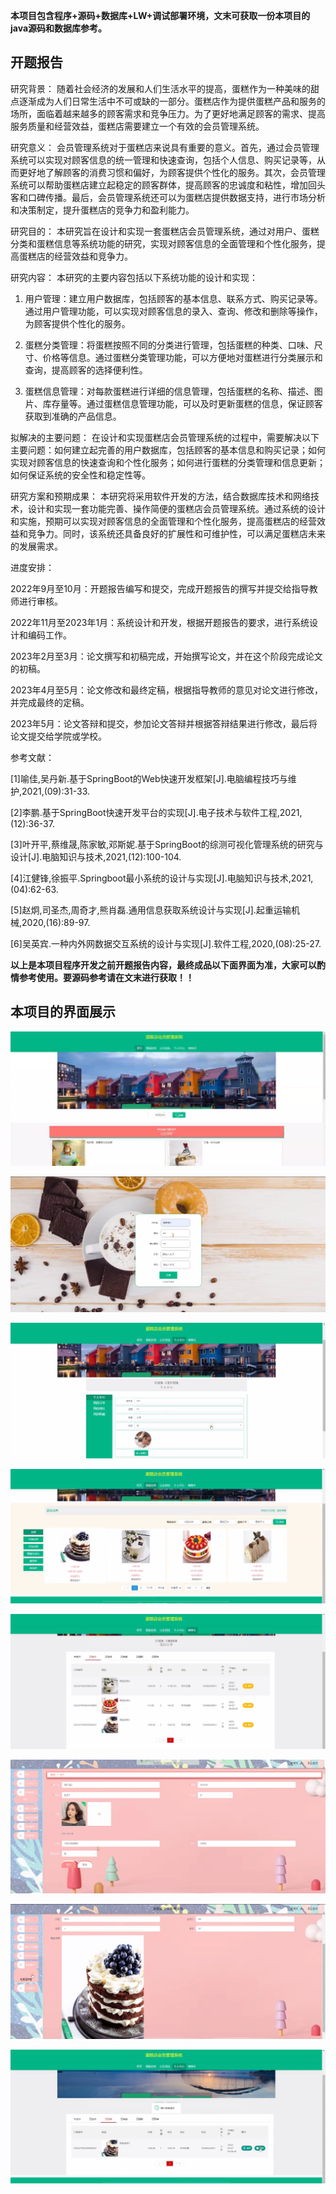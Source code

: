 ****本项目包含程序+源码+数据库+LW+调试部署环境，文末可获取一份本项目的java源码和数据库参考。****

## ******开题报告******

研究背景：
随着社会经济的发展和人们生活水平的提高，蛋糕作为一种美味的甜点逐渐成为人们日常生活中不可或缺的一部分。蛋糕店作为提供蛋糕产品和服务的场所，面临着越来越多的顾客需求和竞争压力。为了更好地满足顾客的需求、提高服务质量和经营效益，蛋糕店需要建立一个有效的会员管理系统。

研究意义：
会员管理系统对于蛋糕店来说具有重要的意义。首先，通过会员管理系统可以实现对顾客信息的统一管理和快速查询，包括个人信息、购买记录等，从而更好地了解顾客的消费习惯和偏好，为顾客提供个性化的服务。其次，会员管理系统可以帮助蛋糕店建立起稳定的顾客群体，提高顾客的忠诚度和粘性，增加回头客和口碑传播。最后，会员管理系统还可以为蛋糕店提供数据支持，进行市场分析和决策制定，提升蛋糕店的竞争力和盈利能力。

研究目的：
本研究旨在设计和实现一套蛋糕店会员管理系统，通过对用户、蛋糕分类和蛋糕信息等系统功能的研究，实现对顾客信息的全面管理和个性化服务，提高蛋糕店的经营效益和竞争力。

研究内容： 本研究的主要内容包括以下系统功能的设计和实现：

  1. 用户管理：建立用户数据库，包括顾客的基本信息、联系方式、购买记录等。通过用户管理功能，可以实现对顾客信息的录入、查询、修改和删除等操作，为顾客提供个性化的服务。

  2. 蛋糕分类管理：将蛋糕按照不同的分类进行管理，包括蛋糕的种类、口味、尺寸、价格等信息。通过蛋糕分类管理功能，可以方便地对蛋糕进行分类展示和查询，提高顾客的选择便利性。

  3. 蛋糕信息管理：对每款蛋糕进行详细的信息管理，包括蛋糕的名称、描述、图片、库存量等。通过蛋糕信息管理功能，可以及时更新蛋糕的信息，保证顾客获取到准确的产品信息。

拟解决的主要问题：
在设计和实现蛋糕店会员管理系统的过程中，需要解决以下主要问题：如何建立起完善的用户数据库，包括顾客的基本信息和购买记录；如何实现对顾客信息的快速查询和个性化服务；如何进行蛋糕的分类管理和信息更新；如何保证系统的安全性和稳定性等。

研究方案和预期成果：
本研究将采用软件开发的方法，结合数据库技术和网络技术，设计和实现一套功能完善、操作简便的蛋糕店会员管理系统。通过系统的设计和实施，预期可以实现对顾客信息的全面管理和个性化服务，提高蛋糕店的经营效益和竞争力。同时，该系统还具备良好的扩展性和可维护性，可以满足蛋糕店未来的发展需求。

进度安排：

2022年9月至10月：开题报告编写和提交，完成开题报告的撰写并提交给指导教师进行审核。

2022年11月至2023年1月：系统设计和开发，根据开题报告的要求，进行系统设计和编码工作。

2023年2月至3月：论文撰写和初稿完成，开始撰写论文，并在这个阶段完成论文的初稿。

2023年4月至5月：论文修改和最终定稿，根据指导教师的意见对论文进行修改，并完成最终的定稿。

2023年5月：论文答辩和提交，参加论文答辩并根据答辩结果进行修改，最后将论文提交给学院或学校。

参考文献：

[1]喻佳,吴丹新.基于SpringBoot的Web快速开发框架[J].电脑编程技巧与维护,2021,(09):31-33.

[2]李鹏.基于SpringBoot快速开发平台的实现[J].电子技术与软件工程,2021,(12):36-37.

[3]叶开平,蔡维晟,陈家敏,邓斯妮.基于SpringBoot的综测可视化管理系统的研究与设计[J].电脑知识与技术,2021,(12):100-104.

[4]江健锋,徐振平.Springboot最小系统的设计与实现[J].电脑知识与技术,2021,(04):62-63.

[5]赵炯,司圣杰,周奇才,熊肖磊.通用信息获取系统设计与实现[J].起重运输机械,2020,(16):89-97.

[6]吴英宾.一种内外网数据交互系统的设计与实现[J].软件工程,2020,(08):25-27.

****以上是本项目程序开发之前开题报告内容，最终成品以下面界面为准，大家可以酌情参考使用。要源码参考请在文末进行获取！！****

## ******本项目的界面展示******

![](./res/1b4a692318ab43bebbf3c16847b93402.png)

![](./res/a3bb95cade7b48e889568559d9b88a77.png)

![](./res/78ceef0f60d34df8a55648a54bfb1bc8.png)

![](./res/1ca15e2642e44b9e9ff990a80bb830c8.png)

![](./res/810f1983b3e34f12851ccc56c3edab25.png)

![](./res/50991f6fcf2c4b5d9028b3c6258ccf5a.png)

![](./res/403c437c38b44b1bb542d59ced64e73c.png)

![](./res/214c96ec1e534ca78382d0f6ddc905c9.png)

